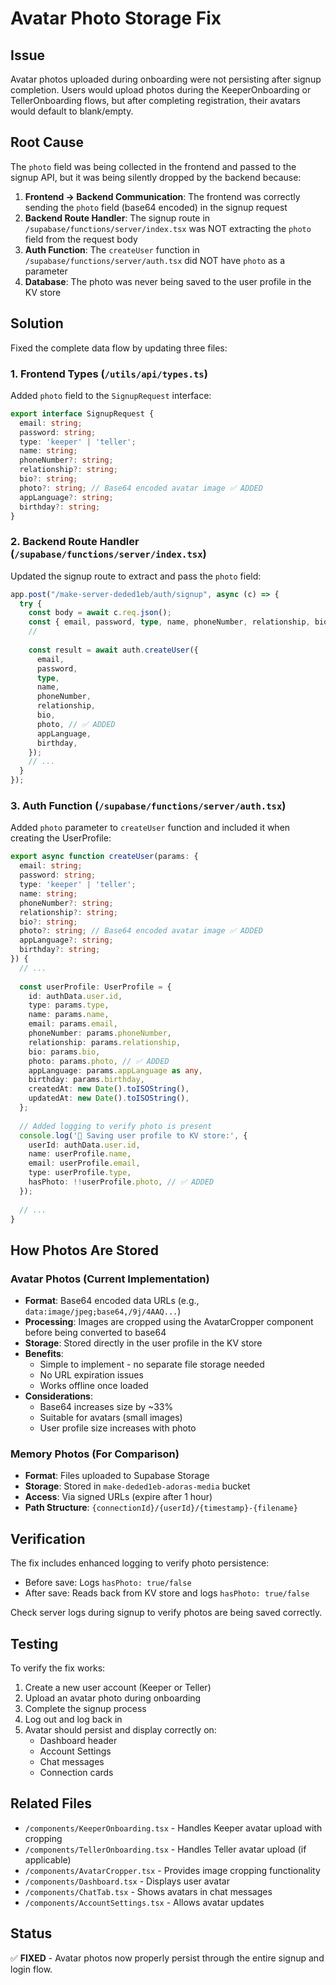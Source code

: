 # Avatar Photo Storage Fix

## Issue
Avatar photos uploaded during onboarding were not persisting after signup completion. Users would upload photos during the KeeperOnboarding or TellerOnboarding flows, but after completing registration, their avatars would default to blank/empty.

## Root Cause
The `photo` field was being collected in the frontend and passed to the signup API, but it was being silently dropped by the backend because:

1. **Frontend → Backend Communication**: The frontend was correctly sending the `photo` field (base64 encoded) in the signup request
2. **Backend Route Handler**: The signup route in `/supabase/functions/server/index.tsx` was NOT extracting the `photo` field from the request body
3. **Auth Function**: The `createUser` function in `/supabase/functions/server/auth.tsx` did NOT have `photo` as a parameter
4. **Database**: The photo was never being saved to the user profile in the KV store

## Solution
Fixed the complete data flow by updating three files:

### 1. Frontend Types (`/utils/api/types.ts`)
Added `photo` field to the `SignupRequest` interface:
```typescript
export interface SignupRequest {
  email: string;
  password: string;
  type: 'keeper' | 'teller';
  name: string;
  phoneNumber?: string;
  relationship?: string;
  bio?: string;
  photo?: string; // Base64 encoded avatar image ✅ ADDED
  appLanguage?: string;
  birthday?: string;
}
```

### 2. Backend Route Handler (`/supabase/functions/server/index.tsx`)
Updated the signup route to extract and pass the `photo` field:
```typescript
app.post("/make-server-deded1eb/auth/signup", async (c) => {
  try {
    const body = await c.req.json();
    const { email, password, type, name, phoneNumber, relationship, bio, photo, appLanguage, birthday } = body;
    //                                                                           ^^^^^ ADDED
    
    const result = await auth.createUser({
      email,
      password,
      type,
      name,
      phoneNumber,
      relationship,
      bio,
      photo, // ✅ ADDED
      appLanguage,
      birthday,
    });
    // ...
  }
});
```

### 3. Auth Function (`/supabase/functions/server/auth.tsx`)
Added `photo` parameter to `createUser` function and included it when creating the UserProfile:
```typescript
export async function createUser(params: {
  email: string;
  password: string;
  type: 'keeper' | 'teller';
  name: string;
  phoneNumber?: string;
  relationship?: string;
  bio?: string;
  photo?: string; // Base64 encoded avatar image ✅ ADDED
  appLanguage?: string;
  birthday?: string;
}) {
  // ...
  
  const userProfile: UserProfile = {
    id: authData.user.id,
    type: params.type,
    name: params.name,
    email: params.email,
    phoneNumber: params.phoneNumber,
    relationship: params.relationship,
    bio: params.bio,
    photo: params.photo, // ✅ ADDED
    appLanguage: params.appLanguage as any,
    birthday: params.birthday,
    createdAt: new Date().toISOString(),
    updatedAt: new Date().toISOString(),
  };
  
  // Added logging to verify photo is present
  console.log('💾 Saving user profile to KV store:', {
    userId: authData.user.id,
    name: userProfile.name,
    email: userProfile.email,
    type: userProfile.type,
    hasPhoto: !!userProfile.photo, // ✅ ADDED
  });
  
  // ...
}
```

## How Photos Are Stored

### Avatar Photos (Current Implementation)
- **Format**: Base64 encoded data URLs (e.g., `data:image/jpeg;base64,/9j/4AAQ...`)
- **Processing**: Images are cropped using the AvatarCropper component before being converted to base64
- **Storage**: Stored directly in the user profile in the KV store
- **Benefits**: 
  - Simple to implement - no separate file storage needed
  - No URL expiration issues
  - Works offline once loaded
- **Considerations**: 
  - Base64 increases size by ~33%
  - Suitable for avatars (small images)
  - User profile size increases with photo

### Memory Photos (For Comparison)
- **Format**: Files uploaded to Supabase Storage
- **Storage**: Stored in `make-deded1eb-adoras-media` bucket
- **Access**: Via signed URLs (expire after 1 hour)
- **Path Structure**: `{connectionId}/{userId}/{timestamp}-{filename}`

## Verification
The fix includes enhanced logging to verify photo persistence:
- Before save: Logs `hasPhoto: true/false`
- After save: Reads back from KV store and logs `hasPhoto: true/false`

Check server logs during signup to verify photos are being saved correctly.

## Testing
To verify the fix works:
1. Create a new user account (Keeper or Teller)
2. Upload an avatar photo during onboarding
3. Complete the signup process
4. Log out and log back in
5. Avatar should persist and display correctly on:
   - Dashboard header
   - Account Settings
   - Chat messages
   - Connection cards

## Related Files
- `/components/KeeperOnboarding.tsx` - Handles Keeper avatar upload with cropping
- `/components/TellerOnboarding.tsx` - Handles Teller avatar upload (if applicable)
- `/components/AvatarCropper.tsx` - Provides image cropping functionality
- `/components/Dashboard.tsx` - Displays user avatar
- `/components/ChatTab.tsx` - Shows avatars in chat messages
- `/components/AccountSettings.tsx` - Allows avatar updates

## Status
✅ **FIXED** - Avatar photos now properly persist through the entire signup and login flow.
